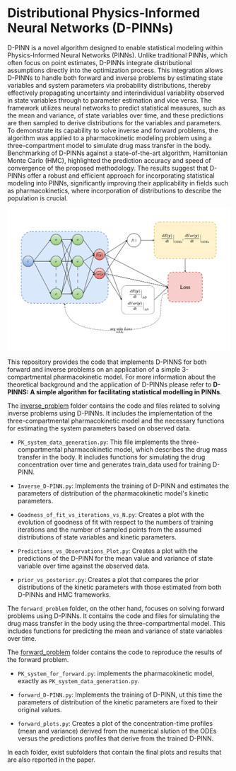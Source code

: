 # Distributional Physics-Informed Neural Networks (D-PINNs)

D-PINN is a novel algorithm designed to enable statistical modeling within Physics-Informed Neural Networks (PINNs). Unlike traditional PINNs, which often focus on point estimates, D-PINNs integrate distributional assumptions directly into the optimization process. This integration allows D-PINNs to handle both forward and inverse problems by estimating state variables and system parameters via probability distributions, thereby effectively propagating uncertainty and interindividual variability observed in state variables through to parameter estimation and vice versa. The framework utilizes neural networks to predict statistical measures, such as the mean and variance, of state variables over time, and these predictions are then sampled to derive distributions for the variables and parameters. To demonstrate its capability to solve inverse and forward problems, the algorithm was applied to a pharmacokinetic modeling problem using a three-compartment model to simulate drug mass transfer in the body. Benchmarking of D-PINNs against a state-of-the-art algorithm, Hamiltonian Monte Carlo (HMC), highlighted the prediction accuracy and speed of convergence of the proposed methodology. The results suggest that D-PINNs offer a robust and efficient approach for incorporating statistical modeling into PINNs, significantly improving their applicability in fields such as pharmacokinetics, where incorporation of distributions to describe the population is crucial.

![D-PINNs Diagram](D-PINNs_schematic.png)

This repository provides the code that implements D-PINNS for both forward and inverse problems on an application of a simple 3-compartmental pharmacokinetic model. For more information about the theoretical background and the application of D-PINNs please refer to **D-PINNS: A simple algorithm for facilitating statistical modelling in PINNs**.


The [inverse_problem](inverse_problem)
folder contains the code and files related to solving inverse problems using D-PINNs. It includes the implementation of the three-compartmental pharmacokinetic model and the necessary functions for estimating the system parameters based on observed data. 

- `PK_system_data_generation.py`: This file implements the three-compartmental pharmacokinetic model, which describes the drug mass transfer in the body. It includes functions for simulating the drug concentration over time and generates train_data used for training D-PINN.

- `Inverse_D-PINN.py`: Implements the training of D-PINN and estimates the parameters of distribution of the pharmacokinetic model's kinetic parameters.

- `Goodness_of_fit_vs_iterations_vs_N.py`: Creates a plot with the evolution of goodness of fit with respect to the numbers of training iterations and the number of sampled points from the assumed distributions of state variables and kinetic parameters.

- `Predictions_vs_Observations_Plot.py`: Creates a plot with the predictions of the D-PINN for the mean value and variance of state variable over time against the observed data.

- `prior_vs_posterior.py`: Creates a plot that compares the prior distributions of the kinetic parameters with those estimated from both D-PINNs and HMC frameworks.

The `forward_problem` folder, on the other hand, focuses on solving forward problems using D-PINNs. It contains the code and files for simulating the drug mass transfer in the body using the three-compartmental model. This includes functions for predicting the mean and variance of state variables over time.

The [forward_problem](forward_problem) folder contains the code to reproduce the results of the forward problem.

- `PK_system_for_forward.py`: implements the pharmacokinetic model, exactly as `PK_system_data_generation.py`.

- `forward_D-PINN.py`: Implements the training of D-PINN, ut this time the parameters of distribution of the kinetic parameters are fixed to their original values.

- `forward_plots.py`: Creates a plot of the concentration-time profiles (mean and variance) derived from the numerical slution of the ODEs versus the predictions profiles that derive from the trained D-PINN.

In each folder, exist subfolders that contain the final plots and results that are also reported in the paper.


